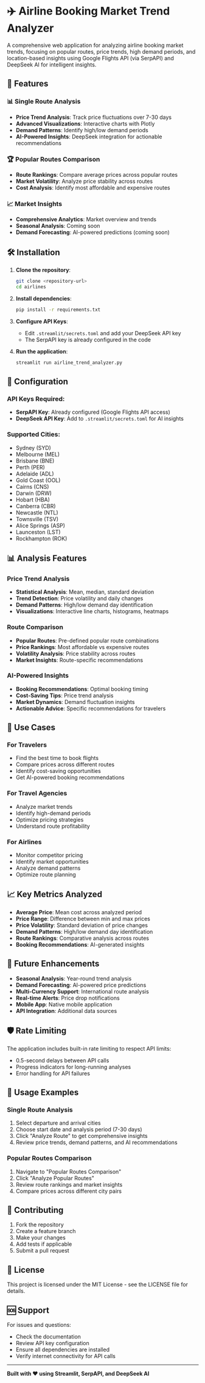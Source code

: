 # ✈️ Airline Booking Market Trend Analyzer

A comprehensive web application for analyzing airline booking market trends, focusing on popular routes, price trends, high demand periods, and location-based insights using Google Flights API (via SerpAPI) and DeepSeek AI for intelligent insights.

## 🚀 Features

### 📊 **Single Route Analysis**
- **Price Trend Analysis**: Track price fluctuations over 7-30 days
- **Advanced Visualizations**: Interactive charts with Plotly
- **Demand Patterns**: Identify high/low demand periods
- **AI-Powered Insights**: DeepSeek integration for actionable recommendations

### 🏆 **Popular Routes Comparison**
- **Route Rankings**: Compare average prices across popular routes
- **Market Volatility**: Analyze price stability across routes
- **Cost Analysis**: Identify most affordable and expensive routes

### 📈 **Market Insights**
- **Comprehensive Analytics**: Market overview and trends
- **Seasonal Analysis**: Coming soon
- **Demand Forecasting**: AI-powered predictions (coming soon)

## 🛠️ Installation

1. **Clone the repository**:
   ```bash
   git clone <repository-url>
   cd airlines
   ```

2. **Install dependencies**:
   ```bash
   pip install -r requirements.txt
   ```

3. **Configure API Keys**:
   - Edit `.streamlit/secrets.toml` and add your DeepSeek API key
   - The SerpAPI key is already configured in the code

4. **Run the application**:
   ```bash
   streamlit run airline_trend_analyzer.py
   ```

## 🔧 Configuration

### API Keys Required:
- **SerpAPI Key**: Already configured (Google Flights API access)
- **DeepSeek API Key**: Add to `.streamlit/secrets.toml` for AI insights

### Supported Cities:
- Sydney (SYD)
- Melbourne (MEL)
- Brisbane (BNE)
- Perth (PER)
- Adelaide (ADL)
- Gold Coast (OOL)
- Cairns (CNS)
- Darwin (DRW)
- Hobart (HBA)
- Canberra (CBR)
- Newcastle (NTL)
- Townsville (TSV)
- Alice Springs (ASP)
- Launceston (LST)
- Rockhampton (ROK)

## 📊 Analysis Features

### **Price Trend Analysis**
- **Statistical Analysis**: Mean, median, standard deviation
- **Trend Detection**: Price volatility and daily changes
- **Demand Patterns**: High/low demand day identification
- **Visualizations**: Interactive line charts, histograms, heatmaps

### **Route Comparison**
- **Popular Routes**: Pre-defined popular route combinations
- **Price Rankings**: Most affordable vs expensive routes
- **Volatility Analysis**: Price stability across routes
- **Market Insights**: Route-specific recommendations

### **AI-Powered Insights**
- **Booking Recommendations**: Optimal booking timing
- **Cost-Saving Tips**: Price trend analysis
- **Market Dynamics**: Demand fluctuation insights
- **Actionable Advice**: Specific recommendations for travelers

## 🎯 Use Cases

### **For Travelers**
- Find the best time to book flights
- Compare prices across different routes
- Identify cost-saving opportunities
- Get AI-powered booking recommendations

### **For Travel Agencies**
- Analyze market trends
- Identify high-demand periods
- Optimize pricing strategies
- Understand route profitability

### **For Airlines**
- Monitor competitor pricing
- Identify market opportunities
- Analyze demand patterns
- Optimize route planning

## 📈 Key Metrics Analyzed

- **Average Price**: Mean cost across analyzed period
- **Price Range**: Difference between min and max prices
- **Price Volatility**: Standard deviation of price changes
- **Demand Patterns**: High/low demand day identification
- **Route Rankings**: Comparative analysis across routes
- **Booking Recommendations**: AI-generated insights

## 🔮 Future Enhancements

- **Seasonal Analysis**: Year-round trend analysis
- **Demand Forecasting**: AI-powered price predictions
- **Multi-Currency Support**: International route analysis
- **Real-time Alerts**: Price drop notifications
- **Mobile App**: Native mobile application
- **API Integration**: Additional data sources

## 🛡️ Rate Limiting

The application includes built-in rate limiting to respect API limits:
- 0.5-second delays between API calls
- Progress indicators for long-running analyses
- Error handling for API failures

## 📝 Usage Examples

### Single Route Analysis
1. Select departure and arrival cities
2. Choose start date and analysis period (7-30 days)
3. Click "Analyze Route" to get comprehensive insights
4. Review price trends, demand patterns, and AI recommendations

### Popular Routes Comparison
1. Navigate to "Popular Routes Comparison"
2. Click "Analyze Popular Routes"
3. Review route rankings and market insights
4. Compare prices across different city pairs

## 🤝 Contributing

1. Fork the repository
2. Create a feature branch
3. Make your changes
4. Add tests if applicable
5. Submit a pull request

## 📄 License

This project is licensed under the MIT License - see the LICENSE file for details.

## 🆘 Support

For issues and questions:
- Check the documentation
- Review API key configuration
- Ensure all dependencies are installed
- Verify internet connectivity for API calls

---

**Built with ❤️ using Streamlit, SerpAPI, and DeepSeek AI** 